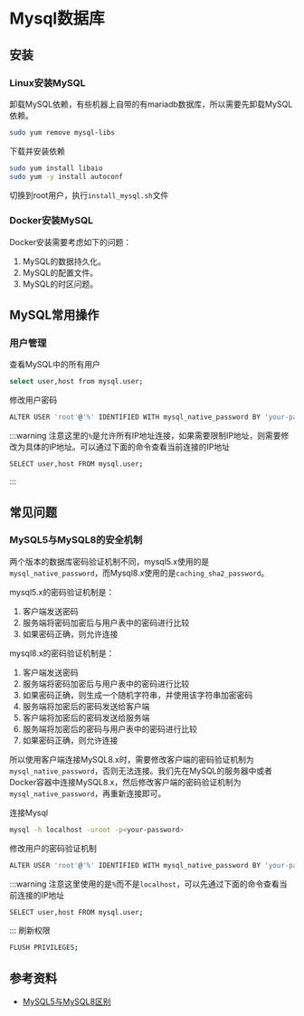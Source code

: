 # Mysql数据库
## 安装
### Linux安装MySQL
卸载MySQL依赖，有些机器上自带的有mariadb数据库，所以需要先卸载MySQL依赖。
```bash
sudo yum remove mysql-libs
```
下载并安装依赖
```bash
sudo yum install libaio
sudo yum -y install autoconf
```
切换到root用户，执行`install_mysql.sh`文件

### Docker安装MySQL
Docker安装需要考虑如下的问题：
1. MySQL的数据持久化。
2. MySQL的配置文件。
3. MySQL的时区问题。

## MySQL常用操作
### 用户管理
查看MySQL中的所有用户
```bash
select user,host from mysql.user;
```

修改用户密码
```bash
ALTER USER 'root'@'%' IDENTIFIED WITH mysql_native_password BY 'your-password';
```
:::warning
注意这里的`%`是允许所有IP地址连接，如果需要限制IP地址，则需要修改为具体的IP地址。可以通过下面的命令查看当前连接的IP地址
```bash
SELECT user,host FROM mysql.user;
```
:::


## 常见问题
### MySQL5与MySQL8的安全机制
两个版本的数据库密码验证机制不同，mysql5.x使用的是`mysql_native_password`，而Mysql8.x使用的是`caching_sha2_password`。

mysql5.x的密码验证机制是：

1. 客户端发送密码
2. 服务端将密码加密后与用户表中的密码进行比较
3. 如果密码正确，则允许连接

mysql8.x的密码验证机制是：

1. 客户端发送密码
2. 服务端将密码加密后与用户表中的密码进行比较
3. 如果密码正确，则生成一个随机字符串，并使用该字符串加密密码
4. 服务端将加密后的密码发送给客户端
5. 客户端将加密后的密码发送给服务端
6. 服务端将加密后的密码与用户表中的密码进行比较
7. 如果密码正确，则允许连接

所以使用客户端连接MySQL8.x时，需要修改客户端的密码验证机制为`mysql_native_password`，否则无法连接。我们先在MySQL的服务器中或者Docker容器中连接MySQL8.x，然后修改客户端的密码验证机制为`mysql_native_password`，再重新连接即可。

连接Mysql
```bash
mysql -h localhost -uroot -p<your-password>
```
修改用户的密码验证机制
```bash
ALTER USER 'root'@'%' IDENTIFIED WITH mysql_native_password BY 'your-password';
```
:::warning
注意这里使用的是`%`而不是`localhost`，可以先通过下面的命令查看当前连接的IP地址
```bash
SELECT user,host FROM mysql.user;
```
:::
刷新权限
```bash
FLUSH PRIVILEGES;
```

## 参考资料
- [MySQL5与MySQL8区别](https://www.cnblogs.com/xiaohuochai/p/11166468.html)
